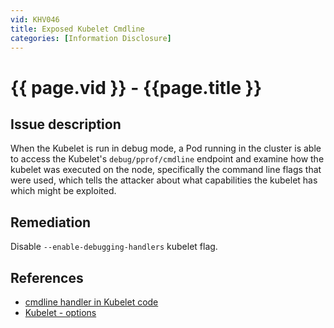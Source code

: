 ```yaml
---
vid: KHV046
title: Exposed Kubelet Cmdline
categories: [Information Disclosure]
---
```


# {{ page.vid }} - {{page.title }}

## Issue description

When the Kubelet is run in debug mode, a Pod running in the cluster is able to access the Kubelet's `debug/pprof/cmdline` endpoint and examine how the kubelet was executed on the node, specifically the command line flags that were used, which tells the attacker about what capabilities the kubelet has which might be exploited.

## Remediation

Disable `--enable-debugging-handlers` kubelet flag.

## References

- [cmdline handler in Kubelet code](https://github.com/kubernetes/kubernetes/blob/4a6935b31fcc4d1498c977d90387e02b6b93288f/pkg/kubelet/server/server.go#L327)
- [Kubelet - options](https://kubernetes.io/docs/reference/command-line-tools-reference/kubelet/#options)
